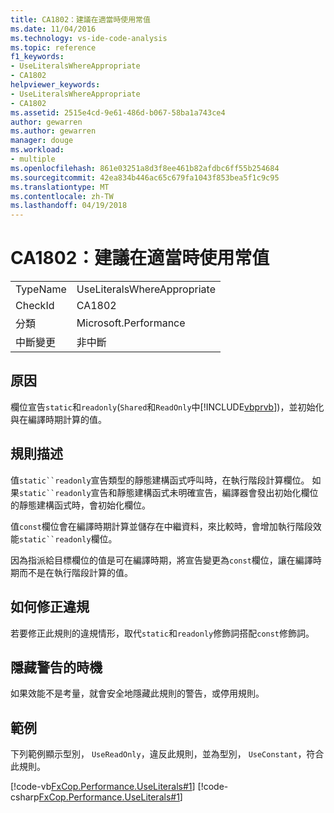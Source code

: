 ```yaml
---
title: CA1802：建議在適當時使用常值
ms.date: 11/04/2016
ms.technology: vs-ide-code-analysis
ms.topic: reference
f1_keywords:
- UseLiteralsWhereAppropriate
- CA1802
helpviewer_keywords:
- UseLiteralsWhereAppropriate
- CA1802
ms.assetid: 2515e4cd-9e61-486d-b067-58ba1a743ce4
author: gewarren
ms.author: gewarren
manager: douge
ms.workload:
- multiple
ms.openlocfilehash: 861e03251a8d3f8ee461b82afdbc6ff55b254684
ms.sourcegitcommit: 42ea834b446ac65c679fa1043f853bea5f1c9c95
ms.translationtype: MT
ms.contentlocale: zh-TW
ms.lasthandoff: 04/19/2018
---
```

# <a name="ca1802-use-literals-where-appropriate"></a>CA1802：建議在適當時使用常值
|||
|-|-|
|TypeName|UseLiteralsWhereAppropriate|
|CheckId|CA1802|
|分類|Microsoft.Performance|
|中斷變更|非中斷|

## <a name="cause"></a>原因
 欄位宣告`static`和`readonly`(`Shared`和`ReadOnly`中[!INCLUDE[vbprvb](../code-quality/includes/vbprvb_md.md)])，並初始化與在編譯時期計算的值。

## <a name="rule-description"></a>規則描述
 值`static``readonly`宣告類型的靜態建構函式呼叫時，在執行階段計算欄位。 如果`static``readonly`宣告和靜態建構函式未明確宣告，編譯器會發出初始化欄位的靜態建構函式時，會初始化欄位。

 值`const`欄位會在編譯時期計算並儲存在中繼資料，來比較時，會增加執行階段效能`static``readonly`欄位。

 因為指派給目標欄位的值是可在編譯時期，將宣告變更為`const`欄位，讓在編譯時期而不是在執行階段計算的值。

## <a name="how-to-fix-violations"></a>如何修正違規
 若要修正此規則的違規情形，取代`static`和`readonly`修飾詞搭配`const`修飾詞。

## <a name="when-to-suppress-warnings"></a>隱藏警告的時機
 如果效能不是考量，就會安全地隱藏此規則的警告，或停用規則。

## <a name="example"></a>範例
 下列範例顯示型別， `UseReadOnly`，違反此規則，並為型別， `UseConstant`，符合此規則。

 [!code-vb[FxCop.Performance.UseLiterals#1](../code-quality/codesnippet/VisualBasic/ca1802-use-literals-where-appropriate_1.vb)]
 [!code-csharp[FxCop.Performance.UseLiterals#1](../code-quality/codesnippet/CSharp/ca1802-use-literals-where-appropriate_1.cs)]